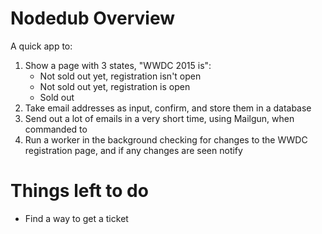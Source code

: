 Nodedub Overview
===============

A quick app to:

1. Show a page with 3 states, "WWDC 2015 is":
    * Not sold out yet, registration isn't open
    * Not sold out yet, registration is open
    * Sold out
2. Take email addresses as input, confirm, and store them in a database
3. Send out a lot of emails in a very short time, using Mailgun, when commanded to
4. Run a worker in the background checking for changes to the WWDC registration page, and if any changes are seen notify

Things left to do
=================

* Find a way to get a ticket

